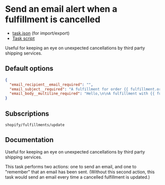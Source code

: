 # Send an email alert when a fulfillment is cancelled

* [task.json](../../tasks/send-an-email-alert-when-a-fulfillment-is-cancelled.json) (for import/export)
* [Task script](./script.liquid)

Useful for keeping an eye on unexpected cancellations by third party shipping services.

## Default options

```json
{
  "email_recipient__email_required": "",
  "email_subject__required": "A fulfillment for order {{ fulfillment.order.name | default: \"an order\" }} was cancelled",
  "email_body__multiline_required": "Hello,\n\nA fulfillment with {{ fulfillment.line_items.size }} line item(s) was cancelled.\n\n<a href=\"https://{{ shop.domain }}/admin/orders/{{ fulfillment.order.id }}\">Manage this order in Shopify</a>\n\nThanks,\nMechanic, for {{ shop.name }}"
}
```

## Subscriptions

```liquid
shopify/fulfillments/update
```

## Documentation

Useful for keeping an eye on unexpected cancellations by third party shipping services.

This task performs two actions: one to send an email, and one to "remember" that an email has been sent. (Without this second action, this task would send an email every time a cancelled fulfillment is updated.)
